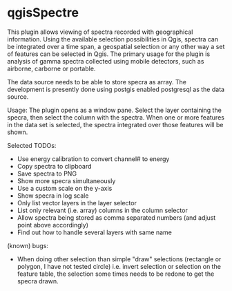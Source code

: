 # qgisSpectre

This plugin allows viewing of spectra recorded with geographical information. Using the available selection possibilities in Qgis, spectra can be integrated over a time span, a geospatial selection or any other way a set of features can be selected in Qgis. The primary usage for the plugin is analysis of gamma spectra collected using mobile detectors, such as airborne, carborne or portable. 

The data source needs to be able to store specra as array. The development is presently done using postgis enabled postgresql as the data source.

Usage:
The plugin opens as a window pane. Select the layer containing the specra, then select the column with the spectra. When one or more features in the data set is selected, the spectra integrated over those features will be shown.

Selected TODOs:

- Use energy calibration to convert channel# to energy
- Copy spectra to clipboard
- Save spectra to PNG
- Show more specra simultaneously
- Use a custom scale on the y-axis
- Show specra in log scale
- Only list vector layers in the layer selector
- List only relevant (i.e. array) columns in the column selector
- Allow spectra being stored as comma separated numbers (and adjust point above accordingly)
- Find out how to handle several layers with same name

(known) bugs:
- When doing other selection than simple "draw" selections (rectangle or polygon, I have not tested circle) i.e. invert selection or selection on the feature table, the selection some times needs to be redone to get the specra drawn. 
